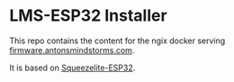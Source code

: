 # LMS-ESP32 Installer

This repo contains the content for the ngix docker serving [firmware.antonsmindstorms.com](https://firmware.antonsmindstorms.com).

It is based on [Squeezelite-ESP32](https://github.com/sle118/squeezelite-esp32).
